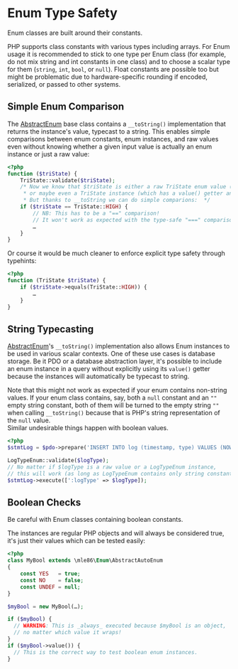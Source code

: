 # Enum Type Safety

Enum classes are built around their constants.

PHP supports class constants
with various types
including arrays.
For Enum usage it is recommended
to stick to one type per Enum class
(for example, do not mix string and int constants in one class)
and to choose a scalar type for them
(`string`, `int`, `bool`, or `null`).
Float constants are possible too
but might be problematic
due to hardware-specific rounding
if encoded, serialized, or passed to other systems.

[AbstractEnum]: Class_AbstractEnum.md
[AbstractAutoEnum]: Class_AbstractAutoEnum.md


## Simple Enum Comparison

The [AbstractEnum] base class
contains a `__toString()` implementation
that returns the instance's value,
typecast to a string.
This enables simple comparisons between
enum constants,
enum instances,
and raw values
even without knowing whether a given input value
is actually an enum instance or just a raw value:

```php
<?php
function ($triState) {
    TriState::validate($triState);
    /* Now we know that $triState is either a raw TriState enum value (i.e. just a string)
     * or maybe even a TriState instance (which has a value() getter and an equals() tester).
     * But thanks to __toString we can do simple comparions:  */
    if ($triState == TriState::HIGH) {
        // NB: This has to be a "==" comparison!
        // It won't work as expected with the type-safe "===" comparison.
        …
    }
}
```

Or course it would be much cleaner
to enforce explicit type safety through typehints:

```php
<?php
function (TriState $triState) {
    if ($triState->equals(TriState::HIGH)) {
        …
    }
}
```


## String Typecasting

[AbstractEnum]'s `__toString()` implementation
also allows Enum instances to be used in various scalar contexts.
One of these use cases is database storage.
Be it PDO or a database abstraction layer,
it's possible to include an enum instance in a query
without explicitly using its `value()` getter
because the instances will automatically be typecast to string.

Note that this might not work as expected
if your enum contains non-string values.
If your enum class contains, say,
both a `null` constant
and an `""` empty string constant,
both of them will be turned to the empty string `""`
when calling `__toString()`
because that is PHP's string representation of the `null` value.  
Similar undesirable things happen with boolean values.

```php
<?php
$stmtLog = $pdo->prepare('INSERT INTO log (timestamp, type) VALUES (NOW(), :logType)');

LogTypeEnum::validate($logType);
// No matter if $logType is a raw value or a LogTypeEnum instance,
// this will work (as long as LogTypeEnum contains only string constants):
$stmtLog->execute([':logType' => $logType]);
```


## Boolean Checks

Be careful with Enum classes containing boolean constants.

The instances are regular PHP objects
and will always be considered true,
it's just their values which can be tested easily:

```php
<?php
class MyBool extends \mle86\Enum\AbstractAutoEnum
{
    const YES   = true;
    const NO    = false;
    const UNDEF = null;
}

$myBool = new MyBool(…);

if ($myBool) {
  // WARNING: This is _always_ executed because $myBool is an object,
  // no matter which value it wraps!
}
if ($myBool->value()) {
  // This is the correct way to test boolean enum instances.
}
```
